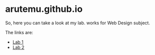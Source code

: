 # arutemu.github.io

So, here you can take a look at my lab. works for Web Design subject.

The links are:


- [Lab 1](https://arutemu.github.io/Lab1/)
- [Lab 2](https://arutemu.github.io/Lab2/)
